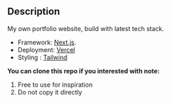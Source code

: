 ## Description

My own portfolio website, build with latest tech stack.

  * Framework: [Next.js](https://nextjs.org).
  * Deployment: [Vercel](https://vercel.com/home?utm_source=next-site&utm_medium=banner&utm_campaign=home)
  * Styling : [Tailwind](https://tailwindcss.com)
  
**You can clone this repo if you interested with note:**
  1. Free to use for inspiration
  2. Do not copy it directly



